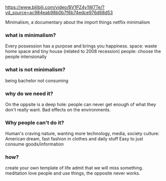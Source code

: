 https://www.bilibili.com/video/BV1PZ4y1W7Te/?vd_source=ac984eab98b0b7f6b74edce976d68d53

Minimalism, a documentary about the import things
netflix minimalism

### what is minimalism?
Every possession has a purpose and brings you happiness.
space: waste home space and tiny house (related to 2008 recession)
people: choose the people intensionally

### what is not minimalism?
being bachelor
not consuming

### why do we need it?
On the oppsite is a deep hole: people can never get enough of what they don't really want.
Bad effects on the environments.

### Why people can't do it?
Human's craving nature, wanting more
technology, media, society
culture: American dream, fast fashion in clothes and daily stuff
Easy to just consume goods/information

### how?
create your own template of life
admit that we will miss something.
meditation
love people and use things, the opposite never works.
